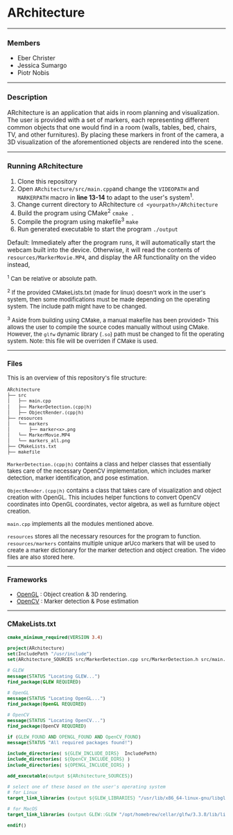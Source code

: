 
# ARchitecture
---
### Members
- Eber Christer
- Jessica Sumargo
- Piotr Nobis

---

### Description

ARchitecture is an application that aids in room planning and visualization. The user is provided with a set of markers, each representing different common objects that one would find in a room (walls, tables, bed, chairs, TV, and other furnitures). By placing these markers in front of the camera, a 3D visualization of the aforementioned objects are rendered into the scene.

---
### Running ARchitecture
1. Clone this repository
2. Open `ARchitecture/src/main.cpp`and change the `VIDEOPATH` and `MARKERPATH` macro in **line 13-14** to adapt to the user's system<sup>1</sup>.
3. Change current directory to ARchitecture `cd <yourpath>/ARchitecture`
4. Build the program using CMake<sup>2</sup> `cmake .`
5. Compile the program using makefile<sup>3</sup> `make`
6. Run generated executable to start the program `./output`

Default: Immediately after the program runs, it will automatically start the webcam built into the device. Otherwise, it will read the contents of `resources/MarkerMovie.MP4`, and display the AR functionality on the video instead,

<font size="2"> <sup>1</sup> Can be relative or absolute path. 

<font size="2"> <sup>2</sup> If the provided CMakeLists.txt (made for linux) doesn't work in the user's system, then some modifications must be made depending on the operating system. The include path might have to be changed. 

<font size="2"> <sup>3</sup> Aside from building using CMake, a manual makefile has been provided> This allows the user to compile the source codes manually without using CMake. However, the `glfw` dynamic library (`.so`) path must be changed to fit the operating system. Note: this file will be overriden if CMake is used.

---
### Files
This is an overview of this repository's file structure:
``` txt
ARchitecture
├── src
│   ├── main.cpp
│   ├── MarkerDetection.(cpp|h)
│   ├── ObjectRender.(cpp|h)
├── resources
│   └── markers
│       ├── marker<x>.png
│   └── MarkerMovie.MP4	
│   └── markers_all.png	
├── CMakeLists.txt
├── makefile
```
`MarkerDetection.(cpp|h)` contains a class and helper classes that essentially takes care of the necessary OpenCV implementation, which includes marker detection, marker identification, and pose estimation. 

`ObjectRender.(cpp|h)` contains a class that takes care of visualization and object creation with OpenGL. This includes helper functions to convert OpenCV coordinates into OpenGL coordinates, vector algebra, as well as furniture object creation.

`main.cpp` implements all the modules mentioned above.

`resources` stores all the necessary resources for the program to function. `resources/markers` contains multiple unique arUco markers that will be used to create a marker dictionary for the marker detection and object creation. The video files are also stored here.

---
### Frameworks
- [OpenGL](https://www.genome.gov/) : Object creation & 3D rendering.
- [OpenCV](https://opencv.org/) : Marker detection & Pose estimation
---




### CMakeLists.txt
``` CMake
cmake_minimum_required(VERSION 3.4)

project(ARchitecture)
set(IncludePath "/usr/include")
set(ARchitecture_SOURCES src/MarkerDetection.cpp src/MarkerDetection.h src/main.cpp)

# GLEW
message(STATUS "Locating GLEW...")
find_package(GLEW REQUIRED)

# OpenGL
message(STATUS "Locating OpenGL...")
find_package(OpenGL REQUIRED)

# OpenCV
message(STATUS "Locating OpenCV...")
find_package(OpenCV REQUIRED)

if (GLEW_FOUND AND OPENGL_FOUND AND OpenCV_FOUND)
message(STATUS "All required packages found!")

include_directories( ${GLEW_INCLUDE_DIRS}  IncludePath)
include_directories( ${OpenCV_INCLUDE_DIRS} )
include_directories( ${OPENGL_INCLUDE_DIRS} )

add_executable(output ${ARchitecture_SOURCES})

# select one of these based on the user's operating system
# for Linux
target_link_libraries (output ${GLEW_LIBRARIES} "/usr/lib/x86_64-linux-gnu/libglfw.so" ${OPENGL_LIBRARIES} ${OpenCV_LIBS}) 

# for MacOS
target_link_libraries (output GLEW::GLEW "/opt/homebrew/cellar/glfw/3.3.8/lib/libglfw.3.3.dylib" ${OPENGL_LIBRARIES} ${OpenCV_LIBS}) 

endif()
```

